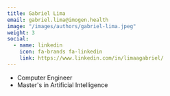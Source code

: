 ```yaml
---
title: Gabriel Lima
email: gabriel.lima@imogen.health
image: "/images/authors/gabriel-lima.jpeg"
weight: 3
social:
  - name: linkedin
    icon: fa-brands fa-linkedin
    link: https://www.linkedin.com/in/limaagabriel/
---
```


* Computer Engineer
* Master's in Artificial Intelligence
